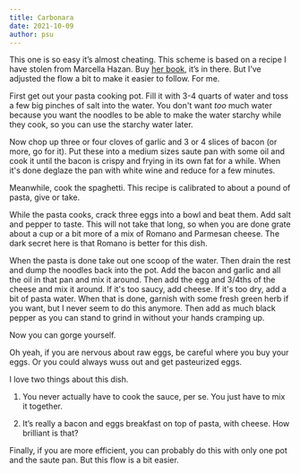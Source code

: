 ```yaml
---
title: Carbonara
date: 2021-10-09
author: psu
---
```


This one is so easy it’s almost cheating. This scheme is based on a recipe I have stolen
from Marcella Hazan. Buy [her
book](http://www.amazon.com/Essentials-Classic-Italian-Cooking-Marcella/dp/039458404X/),
it’s in there. But I’ve adjusted the flow a bit to make it easier to follow. For me.

First get out your pasta cooking pot. Fill it with 3-4 quarts of water and toss a few big
pinches of salt into the water. You don't want _too_ much water because you want the
noodles to be able to make the water starchy while they cook, so you can use the starchy
water later.

Now chop up three or four cloves of garlic and 3 or 4 slices of bacon (or more, go for
it). Put these into a medium sizes saute pan with some oil and cook it until the bacon is
crispy and frying in its own fat for a while. When it's done deglaze the pan with white
wine and reduce for a few minutes.

Meanwhile, cook the spaghetti. This recipe is calibrated to about a pound of pasta, give
or take.

While the pasta cooks, crack three eggs into a bowl and beat them. Add salt and pepper to
taste. This will not take that long, so when you are done grate about a cup or a bit more
of a mix of Romano and Parmesan cheese. The dark secret here is that Romano is better for
this dish.

When the pasta is done take out one scoop of the water. Then drain the rest and dump the
noodles back into the pot. Add the bacon and garlic and all the oil in that pan and mix it
around. Then add the egg and 3/4ths of the cheese and mix it around. If it's too saucy,
add cheese. If it's too dry, add a bit of pasta water. When that is done, garnish with
some fresh green herb if you want, but I never seem to do this anymore. Then add as much
black pepper as you can stand to grind in without your hands cramping up. 

Now you can gorge yourself. 

Oh yeah, if you are nervous about raw eggs, be careful where you buy your eggs. Or you
could always wuss out and get pasteurized eggs.

I love two things about this dish.

1. You never actually have to cook the sauce, per se. You just have to mix it together.

2. It’s really a bacon and eggs breakfast on top of pasta, with cheese. How brilliant is
   that?

Finally, if you are more efficient, you can probably do this with only one pot and the
saute pan. But this flow is a bit easier.